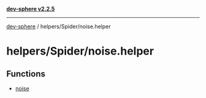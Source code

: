 [**dev-sphere v2.2.5**](../../../README.md)

***

[dev-sphere](../../../modules.md) / helpers/Spider/noise.helper

# helpers/Spider/noise.helper

## Functions

- [noise](functions/noise.md)
